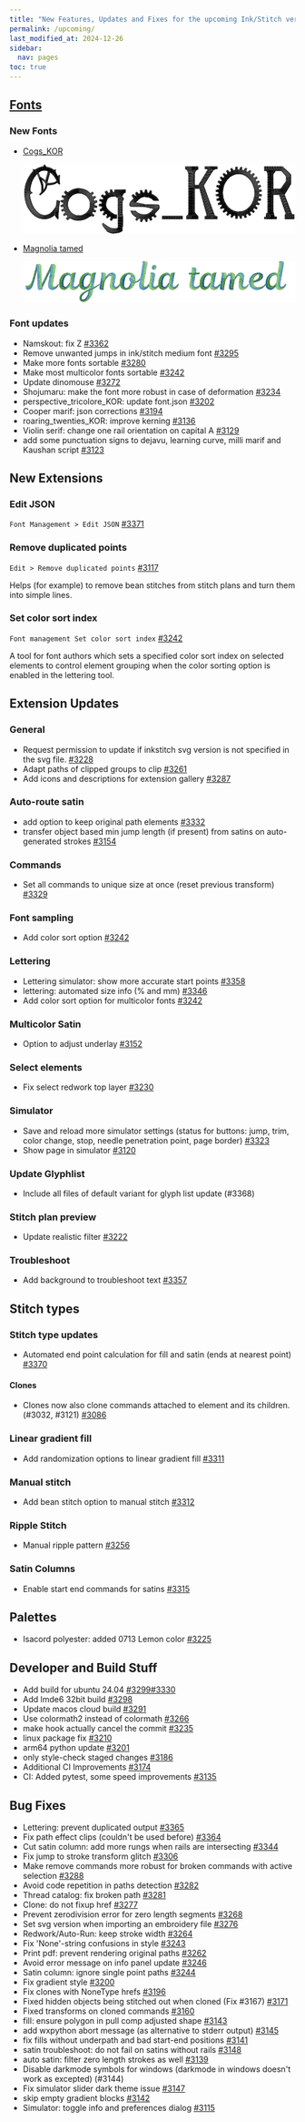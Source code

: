 ```yaml
---
title: "New Features, Updates and Fixes for the upcoming Ink/Stitch version"
permalink: /upcoming/
last_modified_at: 2024-12-26
sidebar:
  nav: pages
toc: true
---
```

## [Fonts](/fonts/font-library)

### New Fonts

* [Cogs_KOR](/fonts/cogs_KOR)

  ![Cogs_KOR](/assets/images/fonts/cogs_KOR.png)
* [Magnolia tamed](/fonts/magnolia-script/)

  ![Magnolia tamed preview](/assets/images/fonts/magnolia_tamed.png)

### Font updates

* Namskout: fix Z [#3362](https://github.com/inkstitch/inkstitch/pull/3362)
* Remove unwanted jumps in ink/stitch medium font [#3295](https://github.com/inkstitch/inkstitch/pull/3295)
* Make more fonts sortable [#3280](https://github.com/inkstitch/inkstitch/pull/3280)
* Make most multicolor fonts sortable [#3242](https://github.com/inkstitch/inkstitch/pull/3242)
* Update dinomouse [#3272](https://github.com/inkstitch/inkstitch/pull/3272)
* Shojumaru: make the font more robust in case of deformation [#3234](https://github.com/inkstitch/inkstitch/pull/3234)
* perspective_tricolore_KOR: update font.json [#3202](https://github.com/inkstitch/inkstitch/pull/3202)
* Cooper marif: json corrections [#3194](https://github.com/inkstitch/inkstitch/pull/3194)
* roaring_twenties_KOR: improve kerning [#3136](https://github.com/inkstitch/inkstitch/pull/3136)
* Violin serif: change one rail orientation on capital A [#3129](https://github.com/inkstitch/inkstitch/pull/3129)
* add some punctuation signs to dejavu, learning curve, milli marif and Kaushan script [#3123](https://github.com/inkstitch/inkstitch/pull/3123)


## New Extensions

### Edit JSON

`Font Management > Edit JSON` [#3371](https://github.com/inkstitch/inkstitch/pull/3371)

### Remove duplicated points

`Edit > Remove duplicated points` [#3117](https://github.com/inkstitch/inkstitch/pull/3117)

Helps (for example) to remove bean stitches from stitch plans and turn them into simple lines.

### Set color sort index

`Font management Set color sort index` [#3242](https://github.com/inkstitch/inkstitch/pull/3242)

A tool for font authors which sets a specified color sort index on selected elements to control element grouping when the color sorting option is enabled in the lettering tool.

## Extension Updates

### General

* Request permission to update if inkstitch svg version is not specified in the svg file. [#3228](https://github.com/inkstitch/inkstitch/pull/3228)
* Adapt paths of clipped groups to clip [#3261](https://github.com/inkstitch/inkstitch/pull/3261)
* Add icons and descriptions for extension gallery [#3287](https://github.com/inkstitch/inkstitch/pull/3287)

### Auto-route satin

* add option to keep original path elements [#3332](https://github.com/inkstitch/inkstitch/pull/3332)
* transfer object based min jump length (if present) from satins on auto-generated strokes [#3154](https://github.com/inkstitch/inkstitch/pull/3154)

### Commands

* Set all commands to unique size at once (reset previous transform) [#3329](https://github.com/inkstitch/inkstitch/pull/3329)

### Font sampling

* Add color sort option [#3242](https://github.com/inkstitch/inkstitch/pull/3242)

### Lettering

* Lettering simulator: show more accurate start points [#3358](https://github.com/inkstitch/inkstitch/pull/3358)
* lettering: automated size info (% and mm) [#3346](https://github.com/inkstitch/inkstitch/pull/3346)
* Add color sort option for multicolor fonts [#3242](https://github.com/inkstitch/inkstitch/pull/3242)

### Multicolor Satin

* Option to adjust underlay [#3152](https://github.com/inkstitch/inkstitch/pull/3152)

### Select elements

* Fix select redwork top layer [#3230](https://github.com/inkstitch/inkstitch/pull/3230)

### Simulator

* Save and reload more simulator settings (status for buttons: jump, trim, color change, stop, needle penetration point, page border) [#3323](https://github.com/inkstitch/inkstitch/pull/3323)
* Show page in simulator [#3120](https://github.com/inkstitch/inkstitch/pull/3120)

### Update Glyphlist

* Include all files of default variant for glyph list update (#3368)

### Stitch plan preview

* Update realistic filter [#3222](https://github.com/inkstitch/inkstitch/pull/3222)

### Troubleshoot

* Add background to troubleshoot text [#3357](https://github.com/inkstitch/inkstitch/pull/3357)

## Stitch types

### Stitch type updates

* Automated end point calculation for fill and satin (ends at nearest point) [#3370](https://github.com/inkstitch/inkstitch/pull/3370)

#### Clones

* Clones now also clone commands attached to element and its children. (#3032, #3121) [#3086](https://github.com/inkstitch/inkstitch/pull/3086)

### Linear gradient fill

* Add randomization options to linear gradient fill [#3311](https://github.com/inkstitch/inkstitch/pull/3311)

### Manual stitch

* Add bean stitch option to manual stitch [#3312](https://github.com/inkstitch/inkstitch/pull/3312)

### Ripple Stitch

* Manual ripple pattern [#3256](https://github.com/inkstitch/inkstitch/pull/3256)

### Satin Columns

* Enable start end commands for satins [#3315](https://github.com/inkstitch/inkstitch/pull/3315)

## Palettes

* Isacord polyester: added 0713 Lemon color [#3225](https://github.com/inkstitch/inkstitch/pull/3225)

## Developer and Build Stuff

* Add build for ubuntu 24.04 [#3299](https://github.com/inkstitch/inkstitch/pull/3299)[#3330](https://github.com/inkstitch/inkstitch/pull/3330)
* Add lmde6 32bit build [#3298](https://github.com/inkstitch/inkstitch/pull/3298)
* Update macos cloud build [#3291](https://github.com/inkstitch/inkstitch/pull/3291)
* Use colormath2 instead of colormath [#3266](https://github.com/inkstitch/inkstitch/pull/3266)
* make hook actually cancel the commit [#3235](https://github.com/inkstitch/inkstitch/pull/3235)
* linux package fix [#3210](https://github.com/inkstitch/inkstitch/pull/3210)
* arm64 python update [#3201](https://github.com/inkstitch/inkstitch/pull/3201)
* only style-check staged changes [#3186](https://github.com/inkstitch/inkstitch/pull/3186)
* Additional CI Improvements [#3174](https://github.com/inkstitch/inkstitch/pull/3174)
* CI: Added pytest, some speed improvements [#3135](https://github.com/inkstitch/inkstitch/pull/3135)

## Bug Fixes

* Lettering: prevent duplicated output [#3365](https://github.com/inkstitch/inkstitch/pull/3365)
* Fix path effect clips (couldn't be used before) [#3364](https://github.com/inkstitch/inkstitch/pull/3364)
* Cut satin column: add more rungs when rails are intersecting [#3344](https://github.com/inkstitch/inkstitch/pull/3344)
* Fix jump to stroke transform glitch [#3306](https://github.com/inkstitch/inkstitch/pull/3306)
* Make remove commands more robust for broken commands with active selection [#3288](https://github.com/inkstitch/inkstitch/pull/3288)
* Avoid code repetition in paths detection [#3282](https://github.com/inkstitch/inkstitch/pull/3282)
* Thread catalog: fix broken path [#3281](https://github.com/inkstitch/inkstitch/pull/3281)
* Clone: do not fixup href [#3277](https://github.com/inkstitch/inkstitch/pull/3277)
* Prevent zerodivision error for zero length segments [#3268](https://github.com/inkstitch/inkstitch/pull/3268)
* Set svg version when importing an embroidery file [#3276](https://github.com/inkstitch/inkstitch/pull/3276)
* Redwork/Auto-Run: keep stroke width [#3264](https://github.com/inkstitch/inkstitch/pull/3264)
* Fix 'None'-string confusions in style [#3243](https://github.com/inkstitch/inkstitch/pull/3243)
* Print pdf: prevent rendering original paths [#3262](https://github.com/inkstitch/inkstitch/pull/3262)
* Avoid error message on info panel update [#3246](https://github.com/inkstitch/inkstitch/pull/3246)
* Satin column: ignore single point paths [#3244](https://github.com/inkstitch/inkstitch/pull/3244)
* Fix gradient style [#3200](https://github.com/inkstitch/inkstitch/pull/3200)
* Fix clones with NoneType hrefs [#3196](https://github.com/inkstitch/inkstitch/pull/3196)
* Fixed hidden objects being stitched out when cloned (Fix #3167) [#3171](https://github.com/inkstitch/inkstitch/pull/3171)
* Fixed transforms on cloned commands [#3160](https://github.com/inkstitch/inkstitch/pull/3160)
* fill: ensure polygon in pull comp adjusted shape [#3143](https://github.com/inkstitch/inkstitch/pull/3143)
* add wxpython abort message (as alternative to stderr output) [#3145](https://github.com/inkstitch/inkstitch/pull/3145)
* fix fills without underpath and bad start-end positions [#3141](https://github.com/inkstitch/inkstitch/pull/3141)
* satin troubleshoot: do not fail on satins without rails [#3148](https://github.com/inkstitch/inkstitch/pull/3148)
* auto satin: filter zero length strokes as well [#3139](https://github.com/inkstitch/inkstitch/pull/3139)
* Disable darkmode symbols for windows (darkmode in windows doesn't work as excepted) (#3144)
* Fix simulator slider dark theme issue [#3147](https://github.com/inkstitch/inkstitch/pull/3147)
* skip empty gradient blocks [#3142](https://github.com/inkstitch/inkstitch/pull/3142)
* Simulator: toggle info and preferences dialog [#3115](https://github.com/inkstitch/inkstitch/pull/3115)
